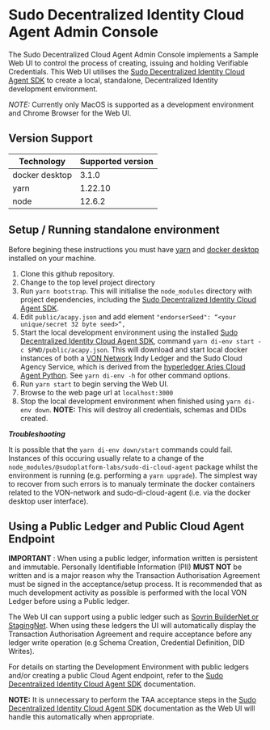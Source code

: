 # Sudo Decentralized Identity Cloud Agent Admin Console

The Sudo Decentralized Cloud Agent Admin Console implements a Sample Web UI to control the process of
creating, issuing and holding Verifiable Credentials. This Web UI utilises the
[Sudo Decentralized Identity Cloud Agent SDK](https://sudoplatform-labs.github.io/sudo-di-cloud-agent-js/) to create a local, standalone,
Decentralized Identity development environment.

_NOTE:_ Currently only MacOS is supported as a development environment and Chrome Browser for the Web UI.

## Version Support

| Technology     | Supported version |
| -------------- | ----------------- |
| docker desktop | 3.1.0             |
| yarn           | 1.22.10           |
| node           | 12.6.2            |

## <a name="setup_instructions"></a>Setup / Running standalone environment

Before begining these instructions you must have [yarn](https://yarnpkg.com) and [docker desktop](https://hub.docker.com/editions/community/docker-ce-desktop-mac) installed on your machine.

1. Clone this github repository.
2. Change to the top level project directory
3. Run `yarn bootstrap`.
   This will initialise the `node_modules` directory with project dependencies, including the [Sudo Decentralized Identity Cloud Agent SDK](https://sudoplatform-labs.github.io/sudo-di-cloud-agent-js/).
4. Edit `public/acapy.json` and add element `"endorserSeed": “<your unique/secret 32 byte seed>”,`
5. Start the local development environment using the installed
   [Sudo Decentralized Identity Cloud Agent SDK](https://sudoplatform-labs.github.io/sudo-di-cloud-agent-js/), command `yarn di-env start -c $PWD/public/acapy.json`.
   This will download and start local docker instances of both a [VON Network](https://github.com/bcgov/von-network) Indy Ledger and the
   Sudo Cloud Agency Service, which is derived from the [hyperledger Aries Cloud Agent Python](https://github.com/hyperledger/aries-cloudagent-python). See `yarn di-env -h` for other command options.
6. Run `yarn start` to begin serving the Web UI.
7. Browse to the web page url at `localhost:3000`
8. Stop the local development environment when finished using `yarn di-env down`.
   **NOTE:** This will destroy all credentials, schemas and DIDs created.

**_Troubleshooting_**

It is possible that the `yarn di-env down/start` commands could fail. Instances of this occuring usually relate to a change of the `node_modules/@sudoplatform-labs/sudo-di-cloud-agent`
package whilst the environment is running (e.g. performing a `yarn upgrade`). The simplest way to recover from such errors is to manualy terminate the docker containers related to the VON-network and sudo-di-cloud-agent (i.e. via the docker desktop user interface).

## Using a Public Ledger and Public Cloud Agent Endpoint

**IMPORTANT** : When using a public ledger, information written is persistent and immutable. Personally Identifiable Information (PII) **MUST NOT** be written and is a major reason why the Transaction Authorisation Agreement must be signed in the acceptance/setup process.
It is recommended that as much development activity as possible is performed with the local VON Ledger before using a Public ledger.

The Web UI can support using a public ledger such as [Sovrin BuilderNet or StagingNet](https://sovrin.org/overview).
When using these ledgers the UI will automatically display the Transaction Authorisation Agreement and require acceptance before any ledger write operation (e.g Schema Creation, Credential Definition, DID Writes).

For details on starting the Development Environment with public ledgers and/or creating a public Cloud Agent endpoint, refer to the [Sudo Decentralized Identity Cloud Agent SDK](https://www.npmjs.com/package/@sudoplatform-labs/sudo-di-cloud-agent) documentation.

**NOTE:** It is unnecessary to perform the TAA acceptance steps in the [Sudo Decentralized Identity Cloud Agent SDK](https://sudoplatform-labs.github.io/sudo-di-cloud-agent-js/) documentation as the Web UI will handle this automatically when appropriate.

